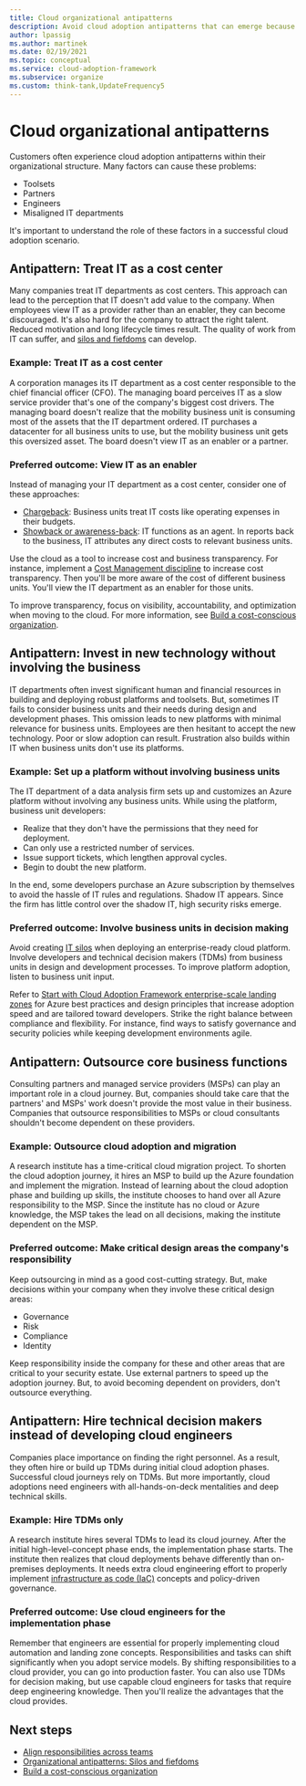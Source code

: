 ```yaml
---
title: Cloud organizational antipatterns
description: Avoid cloud adoption antipatterns that can emerge because of organizational issues like misaligned IT departments, partnerships, and engineering assignments.
author: lpassig
ms.author: martinek
ms.date: 02/19/2021
ms.topic: conceptual
ms.service: cloud-adoption-framework
ms.subservice: organize
ms.custom: think-tank,UpdateFrequency5
---
```


# Cloud organizational antipatterns

Customers often experience cloud adoption antipatterns within their organizational structure. Many factors can cause these problems:

- Toolsets
- Partners
- Engineers
- Misaligned IT departments

It's important to understand the role of these factors in a successful cloud adoption scenario.

## Antipattern: Treat IT as a cost center

Many companies treat IT departments as cost centers. This approach can lead to the perception that IT doesn't add value to the company. When employees view IT as a provider rather than an enabler, they can become discouraged. It's also hard for the company to attract the right talent. Reduced motivation and long lifecycle times result. The quality of work from IT can suffer, and [silos and fiefdoms](../organize/fiefdoms-silos.md) can develop.

### Example: Treat IT as a cost center

A corporation manages its IT department as a cost center responsible to the chief financial officer (CFO). The managing board perceives IT as a slow service provider that's one of the company's biggest cost drivers. The managing board doesn't realize that the mobility business unit is consuming most of the assets that the IT department ordered. IT purchases a datacenter for all business units to use, but the mobility business unit gets this oversized asset. The board doesn't view IT as an enabler or a partner.

### Preferred outcome: View IT as an enabler

Instead of managing your IT department as a cost center, consider one of these approaches:

- [Chargeback](../strategy/cloud-accounting.md#chargeback): Business units treat IT costs like operating expenses in their budgets.
- [Showback or awareness-back](../strategy/cloud-accounting.md#showback-or-awareness-back): IT functions as an agent. In reports back to the business, IT attributes any direct costs to relevant business units.

Use the cloud as a tool to increase cost and business transparency. For instance, implement a [Cost Management discipline](../govern/cost-management/index.md) to increase cost transparency. Then you'll be more aware of the cost of different business units. You'll view the IT department as an enabler for those units.

To improve transparency, focus on visibility, accountability, and optimization when moving to the cloud. For more information, see [Build a cost-conscious organization](../organize/cost-conscious-organization.md).

## Antipattern: Invest in new technology without involving the business

IT departments often invest significant human and financial resources in building and deploying robust platforms and toolsets. But, sometimes IT fails to consider business units and their needs during design and development phases. This omission leads to new platforms with minimal relevance for business units. Employees are then hesitant to accept the new technology. Poor or slow adoption can result. Frustration also builds within IT when business units don't use its platforms.

### Example: Set up a platform without involving business units

The IT department of a data analysis firm sets up and customizes an Azure platform without involving any business units. While using the platform, business unit developers:

- Realize that they don't have the permissions that they need for deployment.
- Can only use a restricted number of services.
- Issue support tickets, which lengthen approval cycles.
- Begin to doubt the new platform.

In the end, some developers purchase an Azure subscription by themselves to avoid the hassle of IT rules and regulations. Shadow IT appears. Since the firm has little control over the shadow IT, high security risks emerge.

### Preferred outcome: Involve business units in decision making

Avoid creating [IT silos](../organize/fiefdoms-silos.md) when deploying an enterprise-ready cloud platform. Involve developers and technical decision makers (TDMs) from business units in design and development processes. To improve platform adoption, listen to business unit input.

Refer to [Start with Cloud Adoption Framework enterprise-scale landing zones](../ready/enterprise-scale/index.md) for Azure best practices and design principles that increase adoption speed and are tailored toward developers. Strike the right balance between compliance and flexibility. For instance, find ways to satisfy governance and security policies while keeping development environments agile.

## Antipattern: Outsource core business functions

Consulting partners and managed service providers (MSPs) can play an important role in a cloud journey. But, companies should take care that the partners' and MSPs' work doesn't provide the most value in their business. Companies that outsource responsibilities to MSPs or cloud consultants shouldn't become dependent on these providers.

### Example: Outsource cloud adoption and migration

A research institute has a time-critical cloud migration project. To shorten the cloud adoption journey, it hires an MSP to build up the Azure foundation and implement the migration. Instead of learning about the cloud adoption phase and building up skills, the institute chooses to hand over all Azure responsibility to the MSP. Since the institute has no cloud or Azure knowledge, the MSP takes the lead on all decisions, making the institute dependent on the MSP.

### Preferred outcome: Make critical design areas the company's responsibility

Keep outsourcing in mind as a good cost-cutting strategy. But, make decisions within your company when they involve these critical design areas:

- Governance
- Risk
- Compliance
- Identity

Keep responsibility inside the company for these and other areas that are critical to your security estate. Use external partners to speed up the adoption journey. But, to avoid becoming dependent on providers, don't outsource everything.

## Antipattern: Hire technical decision makers instead of developing cloud engineers

Companies place importance on finding the right personnel. As a result, they often hire or build up TDMs during initial cloud adoption phases. Successful cloud journeys rely on TDMs. But more importantly, cloud adoptions need engineers with all-hands-on-deck mentalities and deep technical skills.

### Example: Hire TDMs only

A research institute hires several TDMs to lead its cloud journey. After the initial high-level-concept phase ends, the implementation phase starts. The institute then realizes that cloud deployments behave differently than on-premises deployments. It needs extra cloud engineering effort to properly implement [infrastructure as code (IaC)](/devops/deliver/what-is-infrastructure-as-code) concepts and policy-driven governance.

### Preferred outcome: Use cloud engineers for the implementation phase

Remember that engineers are essential for properly implementing cloud automation and landing zone concepts. Responsibilities and tasks can shift significantly when you adopt service models. By shifting responsibilities to a cloud provider, you can go into production faster. You can also use TDMs for decision making, but use capable cloud engineers for tasks that require deep engineering knowledge. Then you'll realize the advantages that the cloud provides.

## Next steps

- [Align responsibilities across teams](../organize/raci-alignment.md)
- [Organizational antipatterns: Silos and fiefdoms](../organize/fiefdoms-silos.md)
- [Build a cost-conscious organization](../organize/cost-conscious-organization.md)
